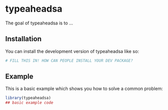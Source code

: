 
# typeaheadsa

<!-- badges: start -->
<!-- badges: end -->

The goal of typeaheadsa is to ...

## Installation

You can install the development version of typeaheadsa like so:

``` r
# FILL THIS IN! HOW CAN PEOPLE INSTALL YOUR DEV PACKAGE?
```

## Example

This is a basic example which shows you how to solve a common problem:

``` r
library(typeaheadsa)
## basic example code
```

